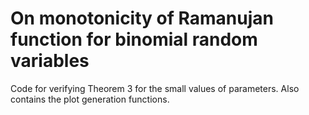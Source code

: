 # On monotonicity of Ramanujan function for binomial random variables
Code for verifying Theorem 3 for the small values of parameters. Also contains the plot generation functions.
